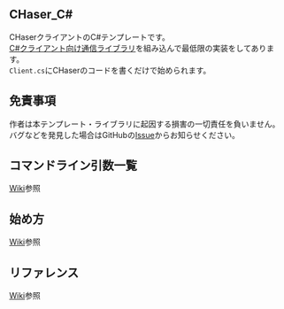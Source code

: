 ## CHaser_C#
CHaserクライアントのC#テンプレートです。  
[C#クライアント向け通信ライブラリ](https://github.com/s1v/CHaser_Connector)を組み込んで最低限の実装をしてあります。  
`Client.cs`にCHaserのコードを書くだけで始められます。

## 免責事項
作者は本テンプレート・ライブラリに起因する損害の一切責任を負いません。  
バグなどを発見した場合はGitHubの[Issue](https://github.com/s1v/CHaser_CSharp/issues)からお知らせください。

## コマンドライン引数一覧
[Wiki](https://github.com/s1v/CHaser_CSharp/wiki/%E3%82%B3%E3%83%9E%E3%83%B3%E3%83%89%E3%83%A9%E3%82%A4%E3%83%B3%E5%BC%95%E6%95%B0%E4%B8%80%E8%A6%A7)参照

## 始め方
[Wiki](https://github.com/s1v/CHaser_CSharp/wiki/%E5%A7%8B%E3%82%81%E6%96%B9)参照

## リファレンス
[Wiki](https://github.com/s1v/CHaser_CSharp/wiki/CHaser_C%23-%E3%83%AA%E3%83%95%E3%82%A1%E3%83%AC%E3%83%B3%E3%82%B9)参照
